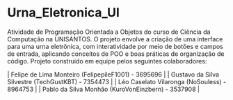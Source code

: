 # Urna_Eletronica_UI
Atividade de Programação Orientada a Objetos do curso de Ciência da Computação na UNISANTOS. O projeto envolve a criação de uma interface para uma urna eletrônica, com interatividade por meio de botões e campos de entrada, aplicando conceitos de POO e boas práticas de organização de código. Projeto construido em equipe pelos seguintes colaboradores:


| Felipe de Lima Monteiro (FelipepileF1001) - 3695696 |
| Gustavo da Silva Silvestre (TechGustKBT) - 7354473 |
| Léo Caselato Vilaronga (NoSouless) - 8964753 |
| Pablo da Silva Monhão (KuroVonEinzbern) - 3537908 |
